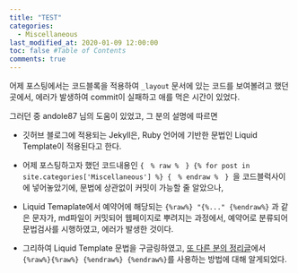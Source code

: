 ```yaml
---
title: "TEST"
categories: 
  - Miscellaneous
last_modified_at: 2020-01-09 12:00:00
toc: false #Table of Contents
comments: true
---
```


어제 포스팅에서는 코드블록을 적용하여 `_layout` 문서에 있는 코드를 보여볼려고 했던 곳에서, 에러가 발생하여 commit이 실패하고 애를 먹은 시간이 있었다.

그러던 중 andole87 님의 도움이 있었고, 그 분의 설명에 따르면 

- 깃허브 블로그에 적용되는 Jekyll은, Ruby 언어에 기반한 문법인 Liquid Template이 적용된다고 한다.

- 어제 포스팅하고자 했던 코드내용인 `{　% raw %　} {% for post in site.categories['Miscellaneous'] %} {　% endraw %　} `을 코드블럭사이에 넣어놓았기에, 문법에 상관없이 커밋이 가능할 줄 알았으나,

- Liquid Temaplate에서 예약어에 해당되는 `{%raw%} "{%..." {%endraw%}` 과 같은 문자가, md파일이 커밋되어 웹페이지로 뿌려지는 과정에서, 예약어로 분류되어 문법검사를 시행하였고, 에러가 발생한 것이다.

- 그리하여 Liquid Template 문법을 구글링하였고, [또 다른 분의 정리글](https://goodgid.github.io/What-is-Liquid-Grammer/)에서 `{%raw%}{%raw%} {%endraw%} {%endraw%}`를 사용하는 방법에 대해 알게되었다.

